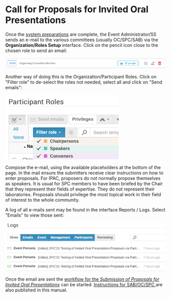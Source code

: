 # Call for Proposals for Invited Oral Presentations

Once the [system preparations](SSsetup.md) are complete, the Event Administrator/SS sends an e-mail to the various committees (usually OC/SPC/SAB) via the **Organization/Roles Setup** interface. 
Click on the pencil icon close to the chosen role to send an email:

![](img/roles01.png)

Another way of doing this is the Organization/Participant Roles. Click on "Filter
role" to de-select the roles not needed, select all and click on "Send emails":

![](img/roles02.png)

Compose the e-mail, using the available placeholders at the bottom of the page. In the mail ensure the submitters receive clear instructions on how to enter proposals. For IPAC, proposers do not normally propose themselves as speakers. It is usual for SPC members to have been briefed by the Chair that they represent their fields of expertise. They do not represent their laboratories. Proposals should privilege the most topical work in their field of interest to the whole community.

A log of all e-mails sent may be found in the interface Reports / Logs. Select "Emails" to view those sent:

![](img/email_logs.png)

Once the email are sent the [workflow for the *Submission of Proposals for Invited Oral Presentations*](intro.md#normal-ipac-workflow) can be started. [Instructions for SAB/OC/SPC ](SABsubmission.md)are also published in this manual.
